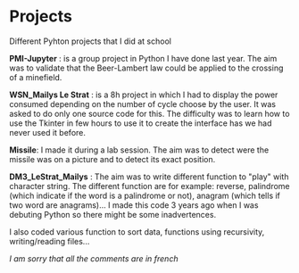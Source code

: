 # Projects
Different Pyhton projects that I did at school

**PMI-Jupyter** : is a group project in Python I have done last year. The aim was to validate that the Beer-Lambert law could be applied to the crossing of a minefield.

**WSN_Mailys Le Strat** : is a 8h project in which I had to display the power consumed depending on the number of cycle choose by the user. It was asked to do only one source code for this. The difficulty was to learn how to use the Tkinter in few hours to use it to create the interface has we had never used it before. 

**Missile**: I made it during a lab session. The aim was to detect were the missile was on a picture and to detect its exact position. 

**DM3_LeStrat_Mailys** : The aim was to write different function to "play" with character string. The different function are for example: reverse, palindrome (which indicate if the word is a palindrome or not), anagram (which tells if two word are anagrams)... I made this code 3 years ago when I was debuting Python so there might be some inadvertences. 

I also coded various function to sort data, functions using recursivity, writing/reading files... 

*I am sorry that all the comments are in french*
